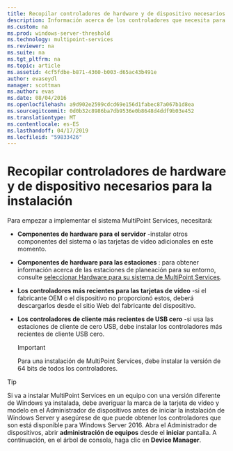 ```yaml
---
title: Recopilar controladores de hardware y de dispositivo necesarios para la instalación
description: Información acerca de los controladores que necesita para instalar para MultiPoint Services
ms.custom: na
ms.prod: windows-server-threshold
ms.technology: multipoint-services
ms.reviewer: na
ms.suite: na
ms.tgt_pltfrm: na
ms.topic: article
ms.assetid: 4cf5fdbe-b871-4360-b003-d65ac43b491e
author: evaseydl
manager: scottman
ms.author: evas
ms.date: 08/04/2016
ms.openlocfilehash: a9d902e2599cdcd69e156d1fabec87a067b1d8ea
ms.sourcegitcommit: 0d0b32c8986ba7db9536e0b8648d4ddf9b03e452
ms.translationtype: MT
ms.contentlocale: es-ES
ms.lasthandoff: 04/17/2019
ms.locfileid: "59833426"
---
```

# <a name="collect-hardware-and-device-drivers-needed-for-the-installation"></a>Recopilar controladores de hardware y de dispositivo necesarios para la instalación
Para empezar a implementar el sistema MultiPoint Services, necesitará:  
  
-   **Componentes de hardware para el servidor** -instalar otros componentes del sistema o las tarjetas de vídeo adicionales en este momento.  
  
-   **Componentes de hardware para las estaciones** : para obtener información acerca de las estaciones de planeación para su entorno, consulte [seleccionar Hardware para su sistema de MultiPoint Services](Selecting-Hardware-for-Your-MultiPoint-services-System.md).
-   **Los controladores más recientes para las tarjetas de vídeo** -si el fabricante OEM o el dispositivo no proporcionó estos, deberá descargarlos desde el sitio Web del fabricante del dispositivo.  
  
-   **Los controladores de cliente más recientes de USB cero** -si usa las estaciones de cliente de cero USB, debe instalar los controladores más recientes de cliente USB cero.  
  
    > [!IMPORTANT]  
    > Para una instalación de MultiPoint Services, debe instalar la versión de 64 bits de todos los controladores.  
  
> [!TIP]  
> Si va a instalar MultiPoint Services en un equipo con una versión diferente de Windows ya instalada, debe averiguar la marca de la tarjeta de vídeo y modelo en el Administrador de dispositivos antes de iniciar la instalación de Windows Server y asegúrese de que puede obtener los controladores que son está disponible para Windows Server 2016. Abra el Administrador de dispositivos, abrir **administración de equipos** desde el **iniciar** pantalla. A continuación, en el árbol de consola, haga clic en **Device Manager**.